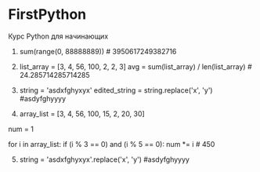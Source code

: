 # FirstPython
Курс Python для начинающих 
1) sum(range(0, 88888889)) # 3950617249382716

2) list_array = [3, 4, 56, 100, 2, 2, 3]
avg = sum(list_array) / len(list_array) # 24.285714285714285

3) string = 'asdxfghyxyx'
edited_string = string.replace('x', 'y') #asdyfghyyyy

4) array_list = [3, 4, 56, 100, 15, 2, 20, 30]

num = 1

for i in array_list:
if (i % 3 == 0) and (i % 5 == 0):
num *= i # 450

5) string = 'asdxfghyxyx'.replace('x', 'y') #asdyfghyyyy
